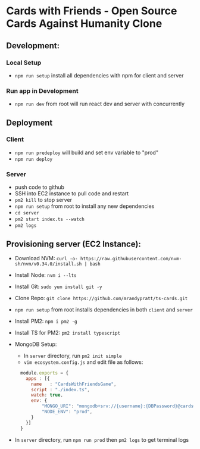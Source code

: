 # Cards with Friends - Open Source Cards Against Humanity Clone

## Development:

### Local Setup
  - `npm run setup` install all dependencies with npm for client and server

### Run app in Development
  - `npm run dev` from root will run react dev and server with concurrently

## Deployment

### Client
  - `npm run predeploy` will build and set env variable to "prod"
  - `npm run deploy`

### Server
  - push code to github
  - SSH into EC2 instance to pull code and restart
  - `pm2 kill` to stop server
  - `npm run setup` from root to install any new dependencies
  - `cd server`
  - `pm2 start index.ts --watch`
  - `pm2 logs`

## Provisioning server (EC2 Instance):
- Download NVM: `curl -o- https://raw.githubusercontent.com/nvm-sh/nvm/v0.34.0/install.sh | bash`
- Install Node: `nvm i --lts`
- Install Git: `sudo yum install git -y`
- Clone Repo: `git clone https://github.com/mrandypratt/ts-cards.git`
- `npm run setup` from root installs dependencies in both `client` and `server`
- Install PM2: `npm i pm2 -g`
- Install TS for PM2: `pm2 install typescript`
- MongoDB Setup:
  - In `server` directory, run `pm2 init simple`
  - `vim ecosystem.config.js` and edit file as follows:

  ```javascript
    module.exports = {
      apps : [{
        name   : "CardsWithFriendsGame",
        script : "./index.ts",
        watch: true,
        env: {
            "MONGO_URI": "mongodb+srv://{username}:{DBPassword}@cardswithfriendsinstanc.k9ksw.mongodb.net/{DB_Name}?retryWrites=true&w=majority",
            "NODE_ENV": "prod",
        }
      }]
    }
  ```

- In `server` directory, run `npm run prod` then `pm2 logs` to get terminal logs
